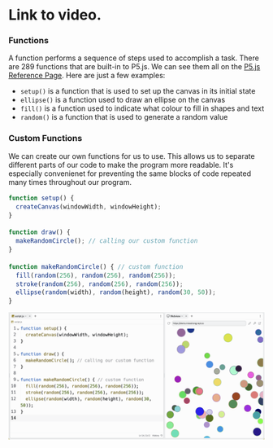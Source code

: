 # Link to video.

### Functions

A function performs a sequence of steps used to accomplish a task. There are 289 functions that are built-in to P5.js. We can see them all on the [P5.js Reference Page](https://p5js.org/reference/). Here are just a few examples:

*  `setup()` is a function that is used to set up the canvas in its initial state 
*  `ellipse()` is a function used to draw an ellipse on the canvas
*  `fill()` is a function used to indicate what colour to fill in shapes and text
*  `random()` is a function that is used to generate a random value

### Custom Functions

We can create our own functions for us to use. This allows us to separate different parts of our code to make the program more readable. It's especially convenienet for preventing the same blocks of code repeated many times throughout our program. 

```js
function setup() {
  createCanvas(windowWidth, windowHeight);
}

function draw() {
  makeRandomCircle(); // calling our custom function
}

function makeRandomCircle() { // custom function
  fill(random(256), random(256), random(256));
  stroke(random(256), random(256), random(256));
  ellipse(random(width), random(height), random(30, 50));
}
```

![](../../Images/Make_Random_Circle.png)
